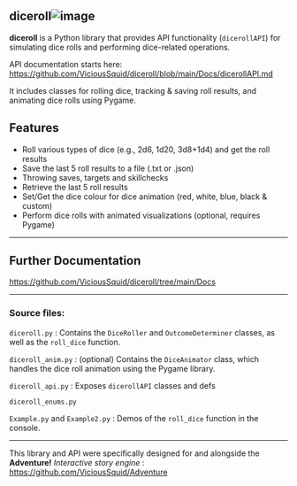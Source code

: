 ## diceroll![image](https://github.com/ViciousSquid/diceroll/assets/161540961/86d8abe9-3153-4cbc-b3d9-0c4b1b20c166)



**diceroll** is a Python library that provides API functionality (`dicerollAPI`) for simulating dice rolls and performing dice-related operations. 

API documentation starts here: https://github.com/ViciousSquid/diceroll/blob/main/Docs/dicerollAPI.md

It includes classes for rolling dice, tracking & saving roll results, and animating dice rolls using Pygame.

## Features

- Roll various types of dice (e.g., 2d6, 1d20, 3d8+1d4) and get the roll results
- Save the last 5 roll results to a file (.txt or .json)
- Throwing saves, targets and skillchecks
- Retrieve the last 5 roll results
- Set/Get the dice colour for dice animation (red, white, blue, black & custom)
- Perform dice rolls with animated visualizations (optional, requires Pygame)
____

## Further Documentation

https://github.com/ViciousSquid/diceroll/tree/main/Docs
____
### Source files:


`diceroll.py` : Contains the `DiceRoller` and `OutcomeDeterminer` classes, as well as the `roll_dice` function.

`diceroll_anim.py` : (optional) Contains the `DiceAnimator` class, which handles the dice roll animation using the Pygame library.

`diceroll_api.py` : Exposes `dicerollAPI` classes and defs

`diceroll_enums.py` 

`Example.py` and `Example2.py` : Demos of the `roll_dice` function in the console.

____

This library and API were specifically designed for and alongside the **Adventure!** *Interactive story engine* : https://github.com/ViciousSquid/Adventure
